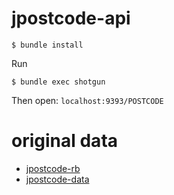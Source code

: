 # jpostcode-api

```
$ bundle install
```

Run

```
$ bundle exec shotgun
```

Then open: `localhost:9393/POSTCODE`

# original data
- [jpostcode-rb](https://github.com/kufu/jpostcode-rb)
- [jpostcode-data](https://github.com/kufu/jpostcode-data)
